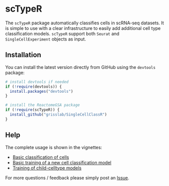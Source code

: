# scTypeR

The `scTypeR` package automatically classifies cells in scRNA-seq datasets. It is simple to use with a clear infrastructure to easily add additional cell type classification models. `scTypeR` support both `Seurat` and `SingleCellExperiment` objects as input.

## Installation

You can install the latest version directly from GitHub using the `devtools` package:

```r
# install devtools if needed
if (!require(devtools)) {
  install.packages("devtools")
}

# install the ReactomeGSA package
if (!require(scTypeR)) {
  install_github("grisslab/SingleCellClassR")
}
```

## Help

The complete usage is shown in the vignettes:

  * [Basic classification of cells](vignettes/classifying-cells.Rmd)
  * [Basic training of a new cell classification model](vignettes/training-basic-model.Rmd)
  * [Training of child-celltype models](vignettes/training-child-model.Rmd)

For more questions / feedback please simply post an [Issue](https://github.com/grisslab/SingleCellClassR/issues/new/choose).

